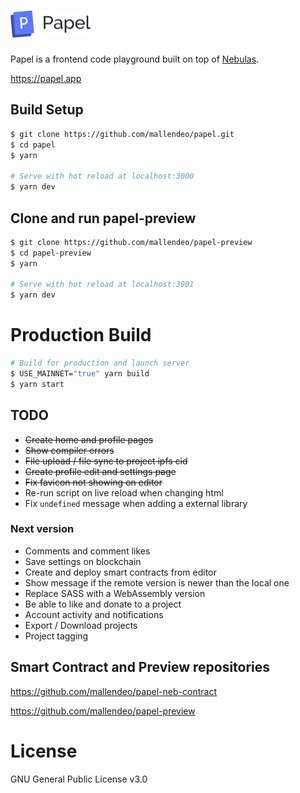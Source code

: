 <h1>
  <img src="./papel-logo.svg" alt="Papel Logo" width="128px">
</h1>

Papel is a frontend code playground built on top of [Nebulas](https://nebulas.io).

https://papel.app

## Build Setup

``` bash
$ git clone https://github.com/mallendeo/papel.git
$ cd papel
$ yarn

# Serve with hot reload at localhost:3000
$ yarn dev
```

## Clone and run papel-preview
```bash
$ git clone https://github.com/mallendeo/papel-preview
$ cd papel-preview
$ yarn

# Serve with hot reload at localhost:3001
$ yarn dev
```

# Production Build
```bash
# Build for production and launch server
$ USE_MAINNET="true" yarn build
$ yarn start
```

## TODO
- ~~Create home and profile pages~~
- ~~Show compiler errors~~
- ~~File upload / file sync to project ipfs cid~~
- ~~Create profile edit and settings page~~
- ~~Fix favicon not showing on editor~~
- Re-run script on live reload when changing html
- Fix `undefined` message when adding a external library

### Next version
- Comments and comment likes
- Save settings on blockchain
- Create and deploy smart contracts from editor
- Show message if the remote version is newer than the local one
- Replace SASS with a WebAssembly version
- Be able to like and donate to a project
- Account activity and notifications
- Export / Download projects
- Project tagging

## Smart Contract and Preview repositories

https://github.com/mallendeo/papel-neb-contract

https://github.com/mallendeo/papel-preview

# License
GNU General Public License v3.0
